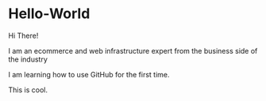 # Hello-World

Hi There!

I am an ecommerce and web infrastructure expert from the business side of the industry 

I am learning how to use GitHub for the first time.  

This is cool.

